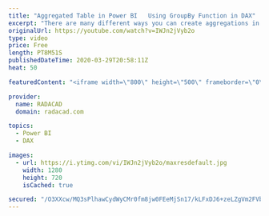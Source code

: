 ```yaml
---
title: "Aggregated Table in Power BI   Using GroupBy Function in DAX"
excerpt: "There are many different ways you can create aggregations in Power BI, You can do it in the source (using the database t-SQL language), or using Group By operation in Power Query. You can also do it in DAX using some functions. One of the functions that can be used for grouping and aggregation is Group"
originalUrl: https://youtube.com/watch?v=IWJn2jVyb2o
type: video
price: Free
length: PT8M51S
publishedDateTime: 2020-03-29T20:58:11Z
heat: 50

featuredContent: "<iframe width=\"800\" height=\"500\" frameborder=\"0\" src=\"https://www.youtube.com/embed/IWJn2jVyb2o\" allow=\"accelerometer; autoplay; encrypted-media; gyroscope; picture-in-picture\" allowfullscreen></iframe>"

provider:
  name: RADACAD
  domain: radacad.com

topics:
  - Power BI
  - DAX

images:
  - url: https://i.ytimg.com/vi/IWJn2jVyb2o/maxresdefault.jpg
    width: 1280
    height: 720
    isCached: true

secured: "/O3XXcw/MQ3sPlhawCydWyCMr0fm8jw0FEeMjSn17/kLFxDJ6+zeLZgVm2FVb4vqv2SlZR9fmCAB8vjLGzyqI0kb/fuZMAiu3w+lmbi2RJ5HiOzA/i8suwRL0SZALoyix+DaCUv89af1R6I6fO1x1zmJcD6SfxiwVqeOUOA+MDKWHNF+wLkVNEqvxbDiqoI4+Irp1ZUz/nz9ZP54f08iUG8h+6ZX+21XWsnBhgIusjUEVYY7tugZPhOZyYXMd7LxDwedj5mGa5+Li5TwzSm0Y/C5xRTWn23FXROV/oaUAvOuwLp5Vuqu7nkhe6EgDET2Du/BgA034/68q68ljPnq3/vyuyFTOMNrjShbJQwTFb6nfLNYgkWOk/Tom2JcZV2HHSrpJwbWF+hCOQrALbHBvOQ2lA5SYq8Et+IqfsttgPk=;l15MhdWzaAs7r+XPPnU+7g=="
---
```


